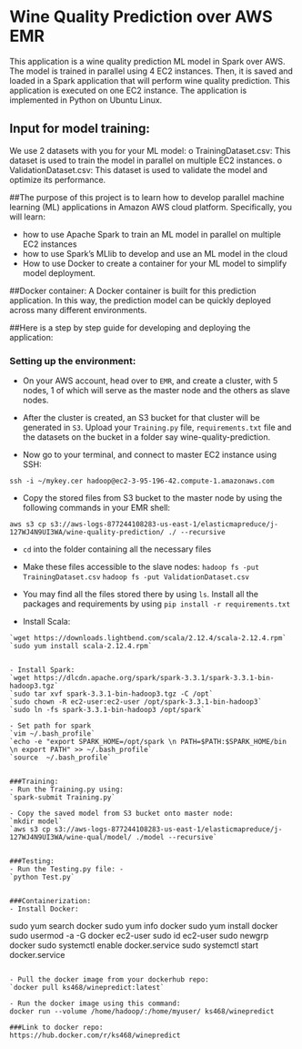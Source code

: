 # Wine Quality Prediction over AWS EMR

This application is a wine quality prediction ML model in Spark over AWS. The model is trained in parallel using 4 EC2 instances. Then, it is saved
and loaded in a Spark application that will perform wine quality prediction. This application is executed on one EC2 instance. The application is implemented in Python on Ubuntu Linux. 

## Input for model training:
We use 2 datasets with you for your ML model:
o TrainingDataset.csv: This dataset is used to train the model in parallel on multiple EC2 instances. 
o ValidationDataset.csv: This dataset is used to validate the model and optimize its performance. 


##The purpose of this project is to learn how to develop parallel machine learning (ML) applications in Amazon AWS cloud platform.
Specifically, you will learn: 
- how to use Apache Spark to train an ML model in parallel on multiple EC2 instances
- how to use Spark’s MLlib to develop and use an ML model in the cloud
- How to use Docker to create a container for your ML model to simplify model deployment.


##Docker container:
A Docker container is built for this prediction application. In this way, the prediction model can be quickly deployed across many different environments.


##Here is a step by step guide for developing and deploying the application:

### Setting up the environment:
- On your AWS account, head over to `EMR`, and create a cluster, with 5 nodes, 1 of which will serve as the master node and the others as slave nodes.

- After the cluster is created, an S3 bucket for that cluster will be generated in `S3`. Upload your `Training.py` file, `requirements.txt` file and the datasets on the bucket in a folder say wine-quality-prediction.

- Now go to your terminal, and connect to master EC2 instance using SSH:
```
ssh -i ~/mykey.cer hadoop@ec2-3-95-196-42.compute-1.amazonaws.com
```

- Copy the stored files from S3 bucket to the master node by using the following commands in your EMR shell:

```
aws s3 cp s3://aws-logs-877244108283-us-east-1/elasticmapreduce/j-127WJ4N9UI3WA/wine-quality-prediction/ ./ --recursive
```

- `cd` into the folder containing all the necessary files

- Make these files accessible to the slave nodes:
`hadoop fs -put TrainingDataset.csv`
`hadoop fs -put ValidationDataset.csv`


- You may find all the files stored there by using `ls`. Install all the packages and requirements by using `pip install -r requirements.txt`

- Install Scala:
```
`wget https://downloads.lightbend.com/scala/2.12.4/scala-2.12.4.rpm`
`sudo yum install scala-2.12.4.rpm`


- Install Spark:
`wget https://dlcdn.apache.org/spark/spark-3.3.1/spark-3.3.1-bin-hadoop3.tgz`
`sudo tar xvf spark-3.3.1-bin-hadoop3.tgz -C /opt`
`sudo chown -R ec2-user:ec2-user /opt/spark-3.3.1-bin-hadoop3`
`sudo ln -fs spark-3.3.1-bin-hadoop3 /opt/spark`

- Set path for spark
`vim ~/.bash_profile`
`echo -e "export SPARK_HOME=/opt/spark \n PATH=$PATH:$SPARK_HOME/bin \n export PATH" >> ~/.bash_profile`
`source  ~/.bash_profile`


###Training:
- Run the Training.py using: 
`spark-submit Training.py`

- Copy the saved model from S3 bucket onto master node:
`mkdir model`
`aws s3 cp s3://aws-logs-877244108283-us-east-1/elasticmapreduce/j-127WJ4N9UI3WA/wine-qual/model/ ./model --recursive`


###Testing:
- Run the Testing.py file: - 
`python Test.py`


###Containerization:
- Install Docker:
```
sudo yum search docker
sudo yum info docker
sudo yum install docker
sudo usermod -a -G docker ec2-user
sudo id ec2-user
sudo newgrp docker
sudo systemctl enable docker.service
sudo systemctl start docker.service
```

- Pull the docker image from your dockerhub repo:
`docker pull ks468/winepredict:latest`

- Run the docker image using this command:
docker run --volume /home/hadoop/:/home/myuser/ ks468/winepredict

###Link to docker repo:
https://hub.docker.com/r/ks468/winepredict

